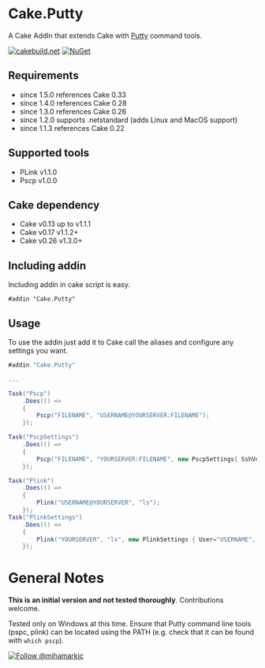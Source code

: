 # Cake.Putty

A Cake AddIn that extends Cake with [Putty](http://www.chiark.greenend.org.uk/~sgtatham/putty/download.html/) command tools.

[![cakebuild.net](https://img.shields.io/badge/WWW-cakebuild.net-blue.svg)](http://cakebuild.net/)
[![NuGet](https://img.shields.io/nuget/v/Cake.Putty.svg)](https://www.nuget.org/packages/Cake.Putty)

## Requirements

- since 1.5.0 references Cake 0.33
- since 1.4.0 references Cake 0.28
- since 1.3.0 references Cake 0.26
- since 1.2.0 supports .netstandard (adds Linux and MacOS support)
- since 1.1.3 references Cake 0.22

## Supported tools

- PLink v1.1.0
- Pscp v1.0.0

## Cake dependency
- Cake v0.13 up to v1.1.1
- Cake v0.17 v1.1.2+
- Cake v0.26 v1.3.0+

## Including addin
Including addin in cake script is easy.
```
#addin "Cake.Putty"
```

## Usage

To use the addin just add it to Cake call the aliases and configure any settings you want.

```csharp
#addin "Cake.Putty"

...

Task("Pscp")
    .Does(() => 
    {
        Pscp("FILENAME", "USERNAME@YOURSERVER:FILENAME");
    });

Task("PscpSettings")
    .Does(() => 
    {
        Pscp("FILENAME", "YOURSERVER:FILENAME", new PscpSettings{ SshVersion = SshVersion.V2, User="USERNAME" });
    });

Task("Plink")
    .Does(() =>
    {
        Plink("USERNAME@YOURSERVER", "ls");
    });
Task("PlinkSettings")
    .Does(() =>
    {
        Plink("YOURSERVER", "ls", new PlinkSettings { User="USERNAME", Protocol = PlinkProtocol.Ssh, SshVersion = SshVersion.V2 });
    });
```

# General Notes
**This is an initial version and not tested thoroughly**.
Contributions welcome.

Tested only on Windows at this time. Ensure that Putty command line tools (pspc, plink) can be located using the PATH (e.g. check that it can be found with `which pscp`).

[![Follow @mihamarkic](https://img.shields.io/badge/Twitter-Follow%20%40mihamarkic-blue.svg)](https://twitter.com/intent/follow?screen_name=mihamarkic)
